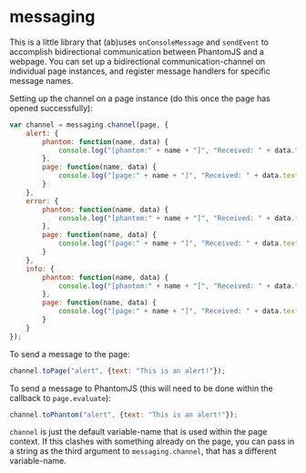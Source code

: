 messaging
=========

This is a little library that (ab)uses `onConsoleMessage` and `sendEvent` to accomplish bidirectional communication between PhantomJS and a webpage. You can set up a bidirectional communication-channel on individual page instances, and register message handlers for specific message names.

Setting up the channel on a page instance (do this once the page has opened successfully):
```javascript
var channel = messaging.channel(page, {
    alert: {
        phantom: function(name, data) {
            console.log("[phantom:" + name + "]", "Received: " + data.text, "at", new Date().toISOString());
        },
        page: function(name, data) {
            console.log("[page:" + name + "]", "Received: " + data.text, "at", new Date().toISOString());
        }
    },
    error: {
        phantom: function(name, data) {
            console.log("[phantom:" + name + "]", "Received: " + data.text, "at", new Date().toISOString());
        },
        page: function(name, data) {
            console.log("[page:" + name + "]", "Received: " + data.text, "at", new Date().toISOString());
        }
    },
    info: {
        phantom: function(name, data) {
            console.log("[phantom:" + name + "]", "Received: " + data.text, "at", new Date().toISOString());
        },
        page: function(name, data) {
            console.log("[page:" + name + "]", "Received: " + data.text, "at", new Date().toISOString());
        }
    }
});
```

To send a message to the page:
```javascript
channel.toPage("alert", {text: "This is an alert!"});
```

To send a message to PhantomJS (this will need to be done within the callback to `page.evaluate`):
```javascript
channel.toPhantom("alert", {text: "This is an alert!"});
```

`channel` is just the default variable-name that is used within the page context. If this clashes with something already on the page, you can pass in a string as the third argument to `messaging.channel`, that has a different variable-name. 
